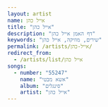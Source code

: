 ```yaml
---
layout: artist
name: אייל כהן
title: "אייל כהן"
description: "דף האמן אייל כהן"
keywords: "שירים, מוזיקה, אייל כהן"
permalink: /artists/אייל-כהן/
redirect_from:
  - /artists/list/אייל כהן
songs:
  - number: "55247"
    name: "אשא מבטי"
    album: "סינגלים"
    artist: "אייל כהן"
---
```

